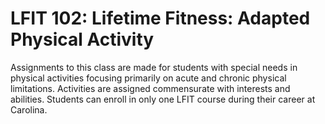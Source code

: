 # LFIT 102: Lifetime Fitness: Adapted Physical Activity

Assignments to this class are made for students with special needs in physical activities focusing primarily on acute and chronic physical limitations. Activities are assigned commensurate with interests and abilities. Students can enroll in only one LFIT course during their career at Carolina.
